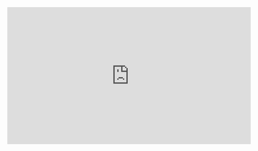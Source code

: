 ﻿<iframe width="560" height="315" src="https://www.youtube.com/embed/LLKvqFwI96o" frameborder="0" allowfullscreen></iframe>